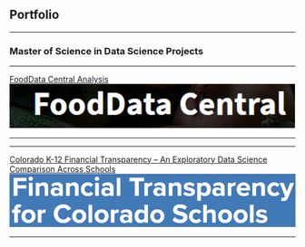## Portfolio

---

### Master of Science in Data Science Projects

<!---Hide using this

[Project 1 Title](/sample_page)
<img src="images/dummy_thumbnail.jpg?raw=true"/>

---
[Project 2 Title](/pdf/sample_presentation.pdf)
#<img src="images/dummy_thumbnail.jpg?raw=true"/>

-->

---
[FoodData Central Analysis](https://github.com/stacysandy/Data-Science-Practicum-I)
<img src="Images/FDClogo.PNG?raw=true"/>

---

---
[Colorado K-12 Financial Transparency – An Exploratory Data Science Comparison Across Schools](https://github.com/stacysandy/Data-Science-Practicum-II)
<img src="Images/CK12FT.PNG?raw=true"/>

---

<!---

# ### Category Name 2

- [FoodData Central Analysis](https://github.com/stacysandy/Data-Science-Practicum-I)
#- [Colorado K-12 Financial Transparency](https://github.com/stacysandy/Data-Science-Practicum-II)
#- [Project 3 Title](http://example.com/)
#- [Project 4 Title](http://example.com/)
#- [Project 5 Title](http://example.com/)

---


#-->
